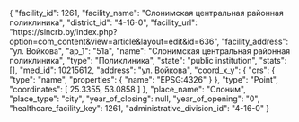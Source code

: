 {
    "facility_id": 1261,
    "facility_name": "Слонимская центральная районная поликлиника",
    "district_id": "4-16-0",
    "facility_url": "https:\/\/slncrb.by\/index.php?option=com_content&view=article&layout=edit&id=636",
    "facility_address": "ул. Войкова",
    "ap_1": "51а",
    "name": "Слонимская центральная районная поликлиника",
    "type": "Поликлиника",
    "state": "public institution",
    "stats": [],
    "med_id": 10215612,
    "address": "ул. Войкова",
    "coord_x_y": {
        "crs": {
            "type": "name",
            "properties": {
                "name": "EPSG:4326"
            }
        },
        "type": "Point",
        "coordinates": [
            25.3355,
            53.0858
        ]
    },
    "place_name": "Слоним",
    "place_type": "city",
    "year_of_closing": null,
    "year_of_opening": "0",
    "healthcare_facility_key": 1261,
    "administrative_division_id": "4-16-0"
}